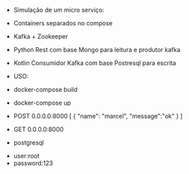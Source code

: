 * Simulação de um micro serviço:

- Containers separados no compose

- Kafka + Zookeeper

- Python Rest com base Mongo para leitura e produtor kafka

- Kotlin Consumidor Kafka com base Postresql para escrita


* USO:

- docker-compose build

- docker-compose up

- POST 0.0.0.0:8000
[
    {
      "name": "marcel",
       "message":"ok"
    }
]

- GET 0.0.0.0:8000

* postgresql

- user:root
- password:123
